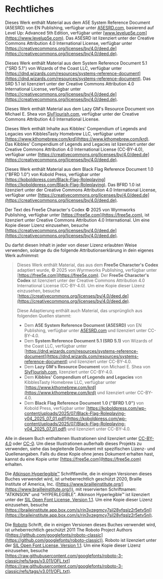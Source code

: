 # Rechtliches

Dieses Werk enthält Material aus dem A5E System Reference Document (A5ESRD) von EN Publishing, verfügbar unter [A5ESRD.com](https://A5ESRD.com), basierend auf Level Up: Advanced 5th Edition, verfügbar unter [www.levelup5e.com](https://www.levelup5e.com).
Das A5ESRD ist lizenziert unter der Creative Commons Attribution 4.0 International License, verfügbar unter [https://creativecommons.org/licenses/by/4.0/deed.de](https://creativecommons.org/licenses/by/4.0/deed.de).

Dieses Werk enthält Material aus dem System Reference Document 5.1 ("SRD 5.1") von Wizards of the Coast LLC, verfügbar unter [https://dnd.wizards.com/resources/systems-reference-document](https://dnd.wizards.com/resources/systems-reference-document).
Das SRD 5.1 ist lizenziert unter der Creative Commons Attribution 4.0 International License, verfügbar unter [https://creativecommons.org/licenses/by/4.0/deed.de](https://creativecommons.org/licenses/by/4.0/deed.de).

Dieses Werk enthält Material aus dem Lazy GM's Resource Document von Michael E. Shea von [SlyFlourish.com](https://SlyFlourish.com), verfügbar unter der Creative Commons Attribution 4.0 International License.
<!-- TODO Add a link to the license -->

Dieses Werk enthält Inhalte aus Kibbles' Compendium of Legends and Legacies von KibblesTasty Homebrew LLC, verfügbar unter [https://www.kthomebrew.com/krd](https://www.kthomebrew.com/krd).
Das Kibbles' Compendium of Legends and Legacies ist lizenziert unter der Creative Commons Attribution 4.0 International License (CC-BY-4.0), verfügbar unter [https://creativecommons.org/licenses/by/4.0/deed.de](https://creativecommons.org/licenses/by/4.0/deed.de).

Dieses Werk enthält Material aus dem Black Flag Reference Document 1.0 ("BFRD 1.0") von Kobold Press, verfügbar unter [https://koboldpress.com/Black-Flag-Roleplaying](https://koboldpress.com/Black-Flag-Roleplaying).
Das BFRD 1.0 ist lizenziert unter der Creative Commons Attribution 4.0 International License, verfügbar unter [https://creativecommons.org/licenses/by/4.0/deed.de](https://creativecommons.org/licenses/by/4.0/deed.de).

Der Text des Free5e Character's Codex © 2025 von Wyrmworks Publishing, verfügbar unter [https://free5e.com](https://free5e.com), ist lizenziert unter Creative Commons Attribution 4.0 International.
Um eine Kopie dieser Lizenz einzusehen, besuche [https://creativecommons.org/licenses/by/4.0/deed.de](https://creativecommons.org/licenses/by/4.0/deed.de).

Du darfst diesen Inhalt in jeder von dieser Lizenz erlaubten Weise verwenden, solange du die folgende Attributionserklärung in dein eigenes Werk aufnimmst:
> Dieses Werk enthält Material, das aus dem **Free5e Character's Codex** adaptiert wurde, © 2025 von Wyrmworks Publishing, verfügbar unter [https://free5e.com](https://free5e.com).
> Der **Free5e Character's Codex** ist lizenziert unter der Creative Commons Attribution 4.0 International License (CC-BY-4.0).
> Um eine Kopie dieser Lizenz einzusehen, besuche [https://creativecommons.org/licenses/by/4.0/deed.de](https://creativecommons.org/licenses/by/4.0/deed.de).
>
> Diese Adaptierung enthält auch Material, das ursprünglich aus folgenden Quellen stammt:
>
> - Dem **A5E System Reference Document (A5ESRD)** von EN Publishing, verfügbar unter [A5ESRD.com](https://A5ESRD.com) und lizenziert unter CC-BY-4.0.
> - Dem **System Reference Document 5.1 (SRD 5.1)** von Wizards of the Coast LLC, verfügbar unter [https://dnd.wizards.com/resources/systems-reference-document](https://dnd.wizards.com/resources/systems-reference-document) und lizenziert unter CC-BY-4.0.
> - Dem **Lazy GM's Resource Document** von Michael E. Shea von [SlyFlourish.com](https://SlyFlourish.com), lizenziert unter CC-BY-4.0.
> - Dem **Kibbles' Compendium of Legends and Legacies** von KibblesTasty Homebrew LLC, verfügbar unter [https://www.kthomebrew.com/krd](https://www.kthomebrew.com/krd) und lizenziert unter CC-BY-4.0.
> - Dem **Black Flag Reference Document 1.0 ("BFRD 1.0")** von Kobold Press, verfügbar unter [https://koboldpress.com/wp-content/uploads/2025/07/Black-Flag-Roleplaying-v04_2025_07_01.pdf](https://koboldpress.com/wp-content/uploads/2025/07/Black-Flag-Roleplaying-v04_2025_07_01.pdf) und lizenziert unter CC-BY-4.0.

Alle in diesem Buch enthaltenen Illustrationen sind lizenziert unter [CC-BY-4.0](https://creativecommons.org/licenses/by/4.0/deed.de) oder [CC-0](https://creativecommons.org/publicdomain/zero/1.0/deed.de).
Um diese Illustrationen außerhalb dieses Projekts zu verwenden, siehe das begleitende Dokument mit spezifischen Lizenz- und Quellenangaben.
Falls du diese Kopie ohne jenes Dokument erhalten hast, kannst du eine Kopie unter [https://free5e.com](https://free5e.com) erhalten.

Die [Atkinson Hyperlegible™](https://www.brailleinstitute.org/freefont/) Schriftfamilie, die in einigen Versionen dieses Buches verwendet wird, ist urheberrechtlich geschützt 2020, Braille Institute of America, Inc. ([https://www.brailleinstitute.org/](https://www.brailleinstitute.org/)), mit reservierten Schriftnamen: "ATKINSON" und "HYPERLEGIBLE".
Atkinson Hyperlegible™ ist lizenziert unter der [SIL Open Font License, Version 1.1](https://openfontlicense.org/open-font-license-official-text/).
Um eine Kopie dieser Lizenz einzusehen, besuche [https://braileinstitute.app.box.com/s/rin3vzegmcy7sil28yfqslz2r5etv5nl](https://braileinstitute.app.box.com/s/rin3vzegmcy7sil28yfqslz2r5etv5nl).

Die [Roboto](https://github.com/googlefonts/roboto-3-classic) Schrift, die in einigen Versionen dieses Buches verwendet wird, ist urheberrechtlich geschützt 2011 The Roboto Project Authors ([https://github.com/googlefonts/roboto-classic](https://github.com/googlefonts/roboto-classic)).
Roboto ist lizenziert unter der [SIL Open Font License, Version 1.1](https://openfontlicense.org/open-font-license-official-text/).
Um eine Kopie dieser Lizenz einzusehen, besuche [https://raw.githubusercontent.com/googlefonts/roboto-3-classic/refs/tags/v3.011/OFL.txt](https://raw.githubusercontent.com/googlefonts/roboto-3-classic/refs/tags/v3.011/OFL.txt).
